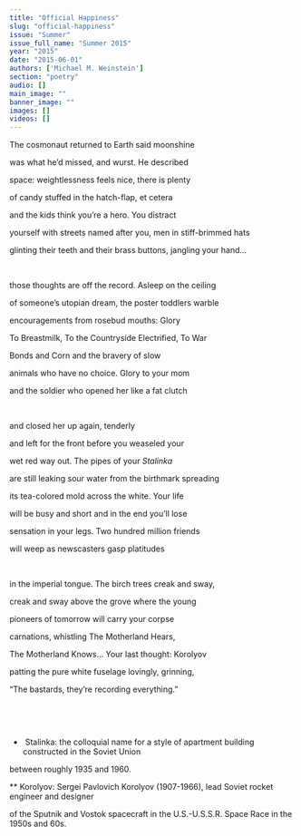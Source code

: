 ```yaml
---
title: "Official Happiness"
slug: "official-happiness"
issue: "Summer"
issue_full_name: "Summer 2015"
year: "2015"
date: "2015-06-01"
authors: ['Michael M. Weinstein']
section: "poetry"
audio: []
main_image: ""
banner_image: ""
images: []
videos: []
---
```

The cosmonaut returned to Earth said moonshine

 was what he’d missed, and wurst. He described

 space: weightlessness feels nice, there is plenty

 of candy stuffed in the hatch-flap, et cetera

 and the kids think you’re a hero. You distract

 yourself with streets named after you, men in stiff-brimmed hats

 glinting their teeth and their brass buttons, jangling your hand…

  

 those thoughts are off the record. Asleep on the ceiling

 of someone’s utopian dream, the poster toddlers warble

 encouragements from rosebud mouths: Glory

 To Breastmilk, To the Countryside Electrified, To War

 Bonds and Corn and the bravery of slow

 animals who have no choice. Glory to your mom

 and the soldier who opened her like a fat clutch

  

 and closed her up again, tenderly

 and left for the front before you weaseled your

 wet red way out. The pipes of your *Stalinka*

 are still leaking sour water from the birthmark spreading

 its tea-colored mold across the white. Your life

 will be busy and short and in the end you’ll lose

 sensation in your legs. Two hundred million friends

 will weep as newscasters gasp platitudes

  

 in the imperial tongue. The birch trees creak and sway,

 creak and sway above the grove where the young

 pioneers of tomorrow will carry your corpse

 carnations, whistling The Motherland Hears,

 The Motherland Knows… Your last thought: Korolyov

 patting the pure white fuselage lovingly, grinning,

 “The bastards, they’re recording everything.”

  

  

 *  Stalinka: the colloquial name for a style of apartment building constructed in the Soviet Union

 between roughly 1935 and 1960.

 ** Korolyov: Sergei Pavlovich Korolyov (1907-1966), lead Soviet rocket engineer and designer

 of the Sputnik and Vostok spacecraft in the U.S.-U.S.S.R. Space Race in the 1950s and 60s.


